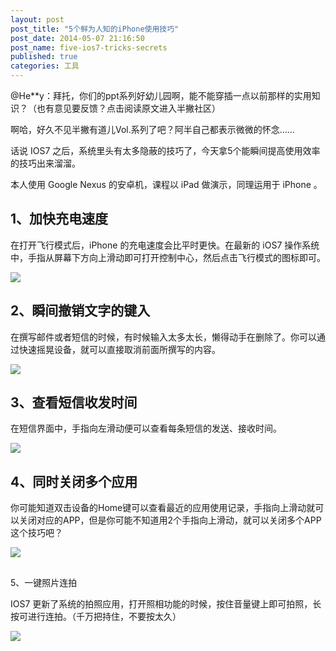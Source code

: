 ```yaml
---
layout: post
post_title: "5个鲜为人知的iPhone使用技巧"
post_date: 2014-05-07 21:16:50
post_name: five-ios7-tricks-secrets
published: true
categories: 工具
---
```


@He**y：拜托，你们的ppt系列好幼儿园啊，能不能穿插一点以前那样的实用知识？（也有意见要反馈？点击阅读原文进入半撇社区）

啊哈，好久不见半撇有道儿Vol.系列了吧？阿半自己都表示微微的怀念……

话说 IOS7 之后，系统里头有太多隐蔽的技巧了，今天拿5个能瞬间提高使用效率的技巧出来溜溜。

本人使用 Google Nexus 的安卓机，课程以 iPad 做演示，同理运用于 iPhone 。

## 1、加快充电速度

在打开飞行模式后，iPhone 的充电速度会比平时更快。在最新的 iOS7 操作系统中，手指从屏幕下方向上滑动即可打开控制中心，然后点击飞行模式的图标即可。

![](http://mmbiz.qpic.cn/mmbiz/z3T1vlHdIX9xbdmGAAaLsaOWUbw4xPu6lPO4CdB6icqpHDqMEWqrJx67g7kcNxPicxGrmZvrrwR5xoH9v6zMB8ow/0)

## 2、瞬间撤销文字的键入

在撰写邮件或者短信的时候，有时候输入太多太长，懒得动手在删除了。你可以通过快速摇晃设备，就可以直接取消前面所撰写的内容。

**![](http://mmbiz.qpic.cn/mmbiz/z3T1vlHdIX9xbdmGAAaLsaOWUbw4xPu6vOrVukSyk4SvJAw8gxWgOricgyhZQy3deZhXaJk80rI52ibHZJd9KqxA/0)**

## 3、查看短信收发时间

在短信界面中，手指向左滑动便可以查看每条短信的发送、接收时间。

![](http://mmbiz.qpic.cn/mmbiz/z3T1vlHdIX9xbdmGAAaLsaOWUbw4xPu6Q1CiblibFkQK0NaAxjbYkRvj7wVz7B3ajjv85fzuZWFroOic2tXY92a3g/0)

## 4、同时关闭多个应用

你可能知道双击设备的Home键可以查看最近的应用使用记录，手指向上滑动就可以关闭对应的APP，但是你可能不知道用2个手指向上滑动，就可以关闭多个APP这个技巧吧？

![](http://mmbiz.qpic.cn/mmbiz/z3T1vlHdIX9xbdmGAAaLsaOWUbw4xPu6Y7YRC7I7B7qWc6XibkpTOmmsA0lgdf764rdS7HiaHloXB1eATxOoeMrA/0)

##

5、一键照片连拍

IOS7 更新了系统的拍照应用，打开照相功能的时候，按住音量键上即可拍照，长按可进行连拍。（千万把持住，不要按太久）

![](http://mmbiz.qpic.cn/mmbiz/z3T1vlHdIX9xbdmGAAaLsaOWUbw4xPu6ibMLiaMibzneGdQwHNcYpxNAMBHytnPCrRvSNWlic689YddkRMoZexh9BA/0)